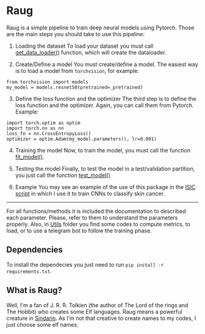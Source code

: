 # Raug

Raug is a simple pipeline to train deep neural models using Pytorch. Those are the main steps you should take to use this pipeline:

1. Loading the dataset
To load your dataset you must call [get_data_loader()](https://github.com/paaatcha/raug/blob/6752e811b4a3367252881bfdc394e96b6beff359/loader.py#L87) function, which will create the dataloader.

2. Create/Define a model
You must create/define a model. The easiest way is to load a model from `torchvision`, for example:
```
from torchvision import models
my_model = models.resnet50(pretrained=_pretrained)
``` 
3. Define the loss function and the optimizer
The third step is to define the loss function and the optimizer. Again, you can call them from Pytorch. Example:
```
import torch.optim as optim
import torch.nn as nn
loss_fn = nn.CrossEntropyLoss()
optimizer = optim.Adam(my_model.parameters(), lr=0.001)
```
4. Training the model
Now, to train the model, you must call the function [fit_model()](https://github.com/paaatcha/raug/blob/6752e811b4a3367252881bfdc394e96b6beff359/train.py#L130). 

5. Testing the model
Finally, to test the model in a test/validation partition, you just call the function [test_model()](https://github.com/paaatcha/raug/blob/6752e811b4a3367252881bfdc394e96b6beff359/eval.py#L124)

6. Example
You may see an example of the use of this package in the [ISIC script](https://github.com/paaatcha/MetaBlock/blob/main/benchmarks/isic/isic.py) in which I use it to train CNNs to classify skin cancer.

____

For all functions/methods it is included the documentation to described each parameter. Please, refer to them to understand the parameters properly. Also, in [Utils](https://github.com/paaatcha/raug/tree/master/utils) folder you find some codes to compute metrics, to load, or to use a telegram bot to follow the training phase. 

## Dependencies
To install the dependecies you just need to run `pip install -r requirements.txt`.

## What is Raug?
Well, I'm a fan of J. R. R. Tolkien (the author of The Lord of the rings and The Hobbit) who creates some Elf languages. Raug means a powerful creature in [Sindarin](https://www.jrrvf.com/hisweloke/sindar/online/sindar/dict-en-sd.html). As I'm not that creative to create names to my codes, I just choose some elf names.
